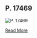 ## P. 17469

![P. 17469](https://berlpap.smb.museum/Original/P_17469_R_2_001.jpg)

[Read More](https://berlpap.smb.museum/record/?result=0&Alle=17469)
